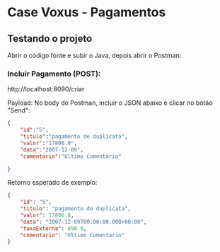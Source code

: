 # Case Voxus - Pagamentos

## Testando o projeto

Abrir o código fonte e subir o Java, depois abrir o Postman:

### Incluir Pagamento (POST):

http://localhost:8090/criar

Payload: No body do Postman, incluir o JSON abaixo e clicar no botão "Send":

```json
{
	"id":"5",
	"titulo":"pagamento de duplicata",	
	"valor":"17800.0",
	"data":"2007-12-09",
	"comentario":"Ultimo Comentario"

}
```

Retorno esperado de exemplo:

```json
{
    "id": "5",
    "titulo": "pagamento de duplicata",
    "valor": 17800.0,
    "data": "2007-12-09T00:00:00.000+00:00",
    "taxaExterna": 890.0,
    "comentario": "Ultimo Comentario"
}
```
